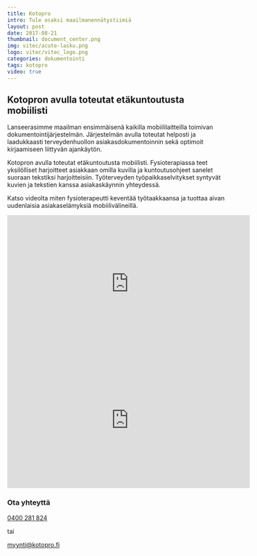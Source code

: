 ```yaml
---
title: Kotopro
intro: Tule osaksi maailmanennätystiimiä
layout: post
date: 2017-08-21
thumbnail: document_center.png
img: vitec/acute-lasku.png
logo: vitec/vitec_logo.png
categories: dokumentointi
tags: kotopro
video: true
---
```


## Kotopron avulla toteutat etäkuntoutusta mobiilisti

Lanseerasimme maailman ensimmäisenä kaikilla mobiililaitteilla toimivan dokumentointijärjestelmän. Järjestelmän avulla toteutat helposti ja laadukkaasti terveydenhuollon asiakasdokumentoinnin sekä optimoit kirjaamiseen liittyvän ajankäytön.

Kotopron avulla toteutat etäkuntoutusta mobiilisti. Fysioterapiassa teet yksilölliset harjoitteet asiakkaan omilla kuvilla ja kuntoutusohjeet sanelet suoraan tekstiksi harjoitteisiin. Työterveyden työpaikkaselvitykset syntyvät kuvien ja tekstien kanssa asiakaskäynnin yhteydessä.

Katso videolta miten fysioterapeutti keventää työtaakkaansa ja tuottaa aivan uudenlaisia asiakaselämyksiä mobiilivälineillä.

<iframe width="560" height="315" src="https://www.youtube.com/embed/WefPmr-Q77M" frameborder="0" allow="autoplay; encrypted-media" allowfullscreen></iframe>

<iframe width="560" height="315" src="https://www.youtube.com/embed/RkMN1oZdHx8" frameborder="0" allow="autoplay; encrypted-media" allowfullscreen></iframe>

### Ota yhteyttä

[0400 281 824](tel://+358400281824) 

tai 

[myynti@kotopro.fi](mailto://myynti@kotopro.fi)

